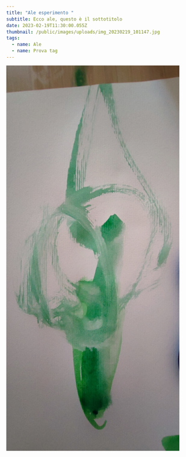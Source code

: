 ```yaml
---
title: "Ale esperimento "
subtitle: Ecco ale, questo è il sottotitolo
date: 2023-02-19T11:30:00.055Z
thumbnail: /public/images/uploads/img_20230219_101147.jpg
tags:
  - name: Ale
  - name: Prova tag
---
```





![Di](/public/images/uploads/img_20230219_101147.jpg)